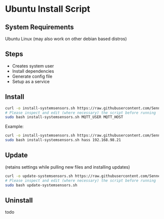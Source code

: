 # Ubuntu Install Script

## System Requirements

Ubuntu Linux (may also work on other debian based distros)

## Steps

- Creates system user
- Install dependencies
- Generate config file
- Setup as a service

## Install

```bash
curl -o install-systemsensors.sh https://raw.githubusercontent.com/Sennevds/system_sensors/master/contrib/ubuntu/install.sh
# Please inspect and edit (where necessary) the script before running
sudo bash install-systemsensors.sh MQTT_USER MQTT_HOST
```

Example:

```bash
curl -o install-systemsensors.sh https://raw.githubusercontent.com/Sennevds/system_sensors/master/contrib/ubuntu/install.sh
sudo bash install-systemsensors.sh hass 192.168.98.21
```

## Update

(retains settings while pulling new files and installing updates)

```bash
curl -o update-systemsensors.sh https://raw.githubusercontent.com/Sennevds/system_sensors/master/contrib/ubuntu/update.sh
# Please inspect and edit (where necessary) the script before running
sudo bash update-systemsensors.sh
```

## Uninstall

todo
